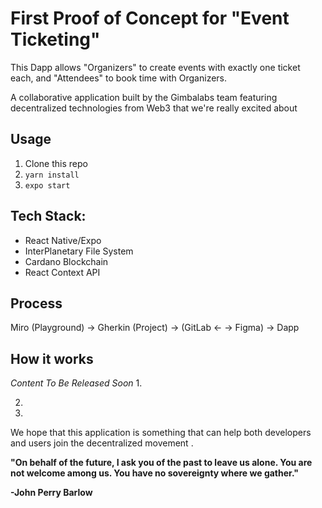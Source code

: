 # First Proof of Concept for "Event Ticketing"
This Dapp allows "Organizers" to create events with exactly one ticket each, and "Attendees" to book time with Organizers.

A collaborative application built by the Gimbalabs team featuring decentralized technologies from Web3 that we're really excited about

## Usage
1. Clone this repo
2. `yarn install`
3. `expo start`


## Tech Stack:
- React Native/Expo
- InterPlanetary File System
- Cardano Blockchain
- React Context API

## Process
Miro (Playground) -> Gherkin (Project) -> (GitLab <- -> Figma) -> Dapp


## How it works

*Content To Be Released Soon*
1. 

2. 

3.


We hope that this application is something that can help both developers and users join the decentralized movement .

**"On behalf of the future, I ask you of the past to leave us alone. You are not welcome among us. You have no sovereignty where we gather."** 

**-John Perry Barlow**
